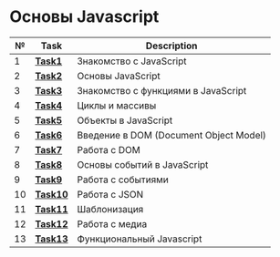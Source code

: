 # Основы Javascript
| № | **Task**                                                                | **Description**                                        |
|---|-------------------------------------------------------------------------|--------------------------------------------------------|
| 1 | **[Task1](https://github.com/iamseryy/tasks_learn_js/tree/main/task1)** | Знакомство с JavaScript |
| 2 | **[Task2](https://github.com/iamseryy/tasks_learn_js/tree/main/task2)** | Основы JavaScript |
| 3 | **[Task3](https://github.com/iamseryy/tasks_learn_js/tree/main/task3)** | Знакомство с функциями в JavaScript |
| 4 | **[Task4](https://github.com/iamseryy/tasks_learn_js/tree/main/task4)** | Циклы и массивы |
| 5 | **[Task5](https://github.com/iamseryy/tasks_learn_js/tree/main/task5)** | Объекты в JavaScript  |
| 6 | **[Task6](https://github.com/iamseryy/tasks_learn_js/tree/main/task6)** | Введение в DOM (Document Object Model)  |
| 7 | **[Task7](https://github.com/iamseryy/tasks_learn_js/tree/main/task7)** | Работа с DOM  |
| 8 | **[Task8](https://github.com/iamseryy/tasks_learn_js/tree/main/task8)** | Основы событий в JavaScript  |
| 9 | **[Task9](https://github.com/iamseryy/tasks_learn_js/tree/main/task9)** | Работа с событиями  |
| 10 | **[Task10](https://github.com/iamseryy/tasks_learn_js/tree/main/task10)** | Работа с JSON  |
| 11 | **[Task11](https://github.com/iamseryy/tasks_learn_js/tree/main/task11)** | Шаблонизация  |
| 12 | **[Task12](https://github.com/iamseryy/tasks_learn_js/tree/main/task12)** | Работа с медиа  |
| 13 | **[Task13](https://github.com/iamseryy/tasks_learn_js/tree/main/task13)** | Функциональный Javascript  |